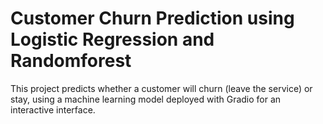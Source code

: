 # Customer Churn Prediction using Logistic Regression and Randomforest
This project predicts whether a customer will churn (leave the service) or stay, using a machine learning model deployed with Gradio for an interactive interface.
